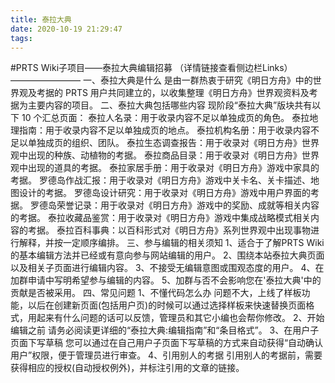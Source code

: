 ```yaml
---
title: 泰拉大典
date: 2020-10-19 21:29:47
tags:
---
```

#PRTS Wiki子项目——泰拉大典编辑招募
（详情链接查看侧边栏Links）
————————
一、泰拉大典是什么
是由一群热衷于研究《明日方舟》中的世界观及考据的 PRTS 用户共同建立的，以收集整理《明日方舟》世界观资料及考据为主要内容的项目。
二、泰拉大典包括哪些内容
现阶段“泰拉大典”版块共有以下 10 个汇总页面：
泰拉人名录：用于收录内容不足以单独成页的角色。
泰拉地理指南：用于收录内容不足以单独成页的地点。
泰拉机构名册：用于收录内容不足以单独成页的组织、团队。
泰拉生态调查报告：用于收录对《明日方舟》世界观中出现的种族、动植物的考据。
泰拉商品目录：用于收录对《明日方舟》世界观中出现的道具的考据。
泰拉家居手册：用于收录对《明日方舟》游戏中家具的考据。
罗德岛作战汇报：用于收录对《明日方舟》游戏中关卡名、关卡描述、地图设计的考据。
罗德岛设计研究：用于收录对《明日方舟》游戏中用户界面的考据。
罗德岛荣誉记录：用于收录对《明日方舟》游戏中的奖励、成就等相关内容的考据。
泰拉收藏品鉴赏：用于收录对《明日方舟》游戏中集成战略模式相关内容的考据。
泰拉百科事典：以百科形式对《明日方舟》系列世界观中出现事物进行解释，并按一定顺序编排。
三、参与编辑的相关须知
1、适合于了解PRTS Wiki的基本编辑方法并已经或有意向参与网站编辑的用户。
2、围绕本站泰拉大典页面以及相关子页面进行编辑内容。
3、不接受无编辑意图或围观态度的用户。
4、在加群申请中写明希望参与编辑的内容。
5、加群与否不会影响您在'泰拉大典'中的贡献是否被采用。
四、常见问题
1、不懂代码怎么办
问题不大，上线了样板功能，以后在创建新页面(包括用户页)的时候可以通过选择样板来快速替换页面格式，用起来有什么问题的话可以反馈，管理员和其它小编也会帮你修改。
2、开始编辑之前
请务必阅读更详细的“泰拉大典:编辑指南”和“条目格式”。
3、在用户子页面下写草稿
您可以通过在自己用户子页面下写草稿的方式来自动获得“自动确认用户”权限，便于管理员进行审查。
4、引用别人的考据
引用别人的考据前，需要获得相应的授权(自动授权例外)，并标注引用的文章的链接。 